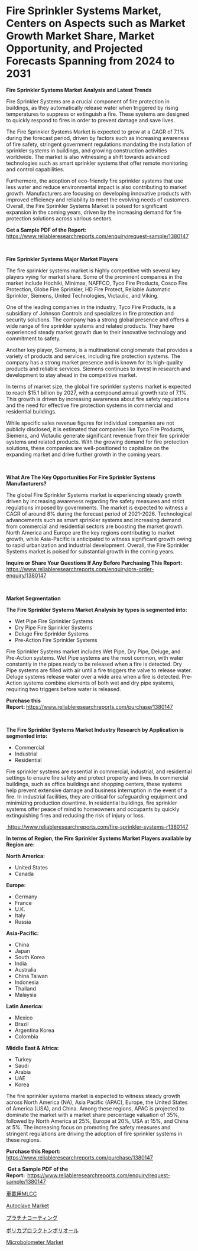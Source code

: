 <p><h1>Fire Sprinkler Systems Market, Centers on Aspects such as Market Growth Market Share, Market Opportunity, and Projected Forecasts Spanning from 2024 to 2031</h1></p><p><strong>Fire Sprinkler Systems Market Analysis and Latest Trends</strong></p>
<p><p>Fire Sprinkler Systems are a crucial component of fire protection in buildings, as they automatically release water when triggered by rising temperatures to suppress or extinguish a fire. These systems are designed to quickly respond to fires in order to prevent damage and save lives.</p><p>The Fire Sprinkler Systems Market is expected to grow at a CAGR of 7.1% during the forecast period, driven by factors such as increasing awareness of fire safety, stringent government regulations mandating the installation of sprinkler systems in buildings, and growing construction activities worldwide. The market is also witnessing a shift towards advanced technologies such as smart sprinkler systems that offer remote monitoring and control capabilities.</p><p>Furthermore, the adoption of eco-friendly fire sprinkler systems that use less water and reduce environmental impact is also contributing to market growth. Manufacturers are focusing on developing innovative products with improved efficiency and reliability to meet the evolving needs of customers. Overall, the Fire Sprinkler Systems Market is poised for significant expansion in the coming years, driven by the increasing demand for fire protection solutions across various sectors.</p></p>
<p><strong>Get a Sample PDF of the Report:&nbsp;</strong> <a href="https://www.reliableresearchreports.com/enquiry/request-sample/1380147">https://www.reliableresearchreports.com/enquiry/request-sample/1380147</a></p>
<p>&nbsp;</p>
<p><strong>Fire Sprinkler Systems Major Market Players</strong></p>
<p><p>The fire sprinkler systems market is highly competitive with several key players vying for market share. Some of the prominent companies in the market include Hochiki, Minimax, NAFFCO, Tyco Fire Products, Cosco Fire Protection, Globe Fire Sprinkler, HD Fire Protect, Reliable Automatic Sprinkler, Siemens, United Technologies, Victaulic, and Viking.</p><p>One of the leading companies in the industry, Tyco Fire Products, is a subsidiary of Johnson Controls and specializes in fire protection and security solutions. The company has a strong global presence and offers a wide range of fire sprinkler systems and related products. They have experienced steady market growth due to their innovative technology and commitment to safety.</p><p>Another key player, Siemens, is a multinational conglomerate that provides a variety of products and services, including fire protection systems. The company has a strong market presence and is known for its high-quality products and reliable services. Siemens continues to invest in research and development to stay ahead in the competitive market.</p><p>In terms of market size, the global fire sprinkler systems market is expected to reach $15.1 billion by 2027, with a compound annual growth rate of 7.1%. This growth is driven by increasing awareness about fire safety regulations and the need for effective fire protection systems in commercial and residential buildings.</p><p>While specific sales revenue figures for individual companies are not publicly disclosed, it is estimated that companies like Tyco Fire Products, Siemens, and Victaulic generate significant revenue from their fire sprinkler systems and related products. With the growing demand for fire protection solutions, these companies are well-positioned to capitalize on the expanding market and drive further growth in the coming years.</p></p>
<p>&nbsp;</p>
<p><strong>What Are The Key Opportunities For Fire Sprinkler Systems Manufacturers?</strong></p>
<p><p>The global Fire Sprinkler Systems market is experiencing steady growth driven by increasing awareness regarding fire safety measures and strict regulations imposed by governments. The market is expected to witness a CAGR of around 8% during the forecast period of 2021-2026. Technological advancements such as smart sprinkler systems and increasing demand from commercial and residential sectors are boosting the market growth. North America and Europe are the key regions contributing to market growth, while Asia-Pacific is anticipated to witness significant growth owing to rapid urbanization and industrial development. Overall, the Fire Sprinkler Systems market is poised for substantial growth in the coming years.</p></p>
<p><strong>Inquire or Share Your Questions If Any Before Purchasing This Report:</strong> <a href="https://www.reliableresearchreports.com/enquiry/pre-order-enquiry/1380147">https://www.reliableresearchreports.com/enquiry/pre-order-enquiry/1380147</a></p>
<p>&nbsp;</p>
<p><strong>Market Segmentation</strong></p>
<p><strong>The Fire Sprinkler Systems Market Analysis by types is segmented into:</strong></p>
<p><ul><li>Wet Pipe Fire Sprinkler Systems</li><li>Dry Pipe Fire Sprinkler Systems</li><li>Deluge Fire Sprinkler Systems</li><li>Pre-Action Fire Sprinkler Systems</li></ul></p>
<p><p>Fire Sprinkler Systems market includes Wet Pipe, Dry Pipe, Deluge, and Pre-Action systems. Wet Pipe systems are the most common, with water constantly in the pipes ready to be released when a fire is detected. Dry Pipe systems are filled with air until a fire triggers the valve to release water. Deluge systems release water over a wide area when a fire is detected. Pre-Action systems combine elements of both wet and dry pipe systems, requiring two triggers before water is released.</p></p>
<p><strong>Purchase this Report:&nbsp;</strong><a href="https://www.reliableresearchreports.com/purchase/1380147">https://www.reliableresearchreports.com/purchase/1380147</a></p>
<p>&nbsp;</p>
<p><strong>The Fire Sprinkler Systems Market Industry Research by Application is segmented into:</strong></p>
<p><ul><li>Commercial</li><li>Industrial</li><li>Residential</li></ul></p>
<p><p>Fire sprinkler systems are essential in commercial, industrial, and residential settings to ensure fire safety and protect property and lives. In commercial buildings, such as office buildings and shopping centers, these systems help prevent extensive damage and business interruption in the event of a fire. In industrial facilities, they are critical for safeguarding equipment and minimizing production downtime. In residential buildings, fire sprinkler systems offer peace of mind to homeowners and occupants by quickly extinguishing fires and reducing the risk of injury or loss.</p></p>
<p><a href="https://www.reliableresearchreports.com/fire-sprinkler-systems-r1380147">&nbsp;https://www.reliableresearchreports.com/fire-sprinkler-systems-r1380147</a></p>
<p><strong>In terms of Region, the Fire Sprinkler Systems Market Players available by Region are:</strong></p>
<p>
    <p> <strong> North America: </strong>
        <ul>
            <li>United States</li>
            <li>Canada</li>
        </ul>
        </p> 
    <p> <strong> Europe: </strong>
        <ul>
            <li>Germany</li>
            <li>France</li>
            <li>U.K.</li>
            <li>Italy</li>
            <li>Russia</li>
        </ul>
        </p> 
    <p> <strong> Asia-Pacific: </strong>
        <ul>
            <li>China</li>
            <li>Japan</li>
            <li>South Korea</li>
            <li>India</li>
            <li>Australia</li>
            <li>China Taiwan</li>
            <li>Indonesia</li>
            <li>Thailand</li>
            <li>Malaysia</li>
        </ul>
        </p> 
    <p> <strong> Latin America: </strong>
        <ul>
            <li>Mexico</li>
            <li>Brazil</li>
            <li>Argentina Korea</li>
            <li>Colombia</li>
        </ul>
        </p> 
    <p> <strong> Middle East & Africa: </strong>
        <ul>
            <li>Turkey</li>
            <li>Saudi</li>
            <li>Arabia</li>
            <li>UAE</li>
            <li>Korea</li>
        </ul>
    </p>
    </p>
<p><p>The fire sprinkler systems market is expected to witness steady growth across North America (NA), Asia Pacific (APAC), Europe, the United States of America (USA), and China. Among these regions, APAC is projected to dominate the market with a market share percentage valuation of 35%, followed by North America at 25%, Europe at 20%, USA at 15%, and China at 5%. The increasing focus on promoting fire safety measures and stringent regulations are driving the adoption of fire sprinkler systems in these regions.</p></p>
<p><strong>Purchase this Report: </strong><a href="https://www.reliableresearchreports.com/purchase/1380147">https://www.reliableresearchreports.com/purchase/1380147</a></p>
<p>&nbsp;<strong>Get a Sample PDF of the Report:&nbsp;&nbsp;</strong><a href="https://www.reliableresearchreports.com/enquiry/request-sample/1380147">https://www.reliableresearchreports.com/enquiry/request-sample/1380147</a></p>
<p><strong></strong></p>
<p><p><a href="https://github.com/reliezer65/Market-Research-Report-List-1/blob/main/793708138814.md">車載用MLCC</a></p><p><a href="https://github.com/Airanohannonzb68e5pb53oc1/Market-Research-Report-List-2/blob/main/autoclave-market.md">Autoclave Market</a></p><p><a href="https://github.com/RodHoppe07/Market-Research-Report-List-1/blob/main/981029438813.md">プラチナコーティング</a></p><p><a href="https://medium.com/@peterpatel626/%E3%83%9D%E3%83%AA%E3%82%AB%E3%83%97%E3%83%AD%E3%83%A9%E3%82%AF%E3%83%88%E3%83%B3%E3%83%9D%E3%83%AA%E3%82%AA%E3%83%BC%E3%83%AB%E5%B8%82%E5%A0%B4%E8%AA%BF%E6%9F%BB%E3%83%AC%E3%83%9D%E3%83%BC%E3%83%88-%E3%81%9D%E3%81%AE%E6%AD%B4%E5%8F%B2%E3%81%8A%E3%82%88%E3%81%B3%E4%BA%88%E6%B8%AC2024%E5%B9%B4%E3%81%8B%E3%82%892031%E5%B9%B4-d62568a47b38">ポリカプロラクトンポリオール</a></p><p><a href="https://github.com/fiixsa/Market-Research-Report-List-2/blob/main/microbolometer-market.md">Microbolometer Market</a></p></p>